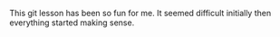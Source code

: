 This git lesson has been so fun for me. It seemed difficult initially then everything started making sense.
